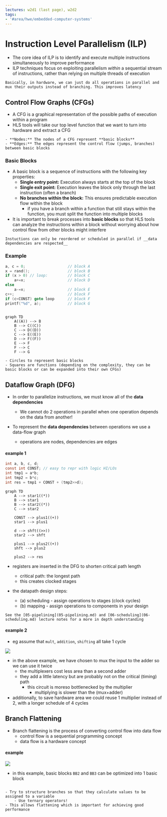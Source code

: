 ```yaml
---
lectures: w2d1 (last page), w2d2
tags:
- '#area/hwe/embedded-computer-systems'
---
```


# Instruction Level Parallelism (ILP)

- The core idea of ILP is to identify and execute multiple instructions simultaneously to improve performance
- ILP techniques focus on exploiting parallelism _within_ a sequential stream of instructions, rather than relying on multiple threads of execution

```ad-summary
Basically, in hardware, we can just do all operations in parallel and mux their outputs instead of branching. This improves latency
```

## Control Flow Graphs (CFGs)

- A CFG is a graphical representation of the possible paths of execution within a program
- HLS tools will take our top level function that we want to turn into hardware and extract a CFG

```ad-info
- **Nodes:** The nodes of a CFG represent **basic blocks**
- **Edges:** The edges represent the control flow (jumps, branches) between basic blocks
```

### Basic Blocks

- A basic block is a sequence of instructions with the following key properties:
  - **Single entry point:** Execution always starts at the top of the block
  - **Single exit point:** Execution leaves the block only through the last instruction (often a branch)
  - **No branches within the block:** This ensures predictable execution flow within the block
    - if you have a branch within a function that still stays within the function, you must split the function into multiple blocks
- It is important to break processes into __basic blocks__ so that HLS tools can analyze the instructions within a block without worrying about how control flow from other blocks might interfere

```ad-warning
Instuctions can only be reordered or scheduled in parallel if __data dependencies are respected__
```

### Example

```c
a, c = 0;                   // block A
x = rand();                 // block B
if (x > 0) // loop:         // block C
	a+=x;                   // block D
else
	a-=x;                   // block E
c++;                        // block F
if (c<CONST) goto loop      // block F
printf("%d", a);            // block G
	
```

```mermaid
graph TD
    A((A)) --> B
    B --> C((C))
    C --> D((D))
    C --> E((E))
    D --> F((F))
    E --> F
    F --> C
    F --> G

```

```ad-info
- Circles to represent basic blocks
- Squares are functions (depending on the complexity, they can be basic blocks or can be expanded into their own CFGs) 
```

## Dataflow Graph (DFG)

- In order to parallelize instructions, we must know all of the __data dependencies__

  - We cannot do 2 operations in parallel when one operation depends on the data from another!

- To represent the __data dependencies__ between operations we use a data-flow graph

  - operations are nodes, dependencies are edges

#### example 1

```c
int a, b, c, d;
const int CONST; // easy to repr with logic HI/LOs
int tmp1 = a*b;
int tmp2 = b*c;
int res = tmp1 + CONST + (tmp2>>d);
```

```mermaid
graph TD
    A --> star1((*))
    B --> star1
    B --> star2((*))
    C --> star2

	CONST --> plus1((+))
	star1 --> plus1

	d --> shft((>>))
	star2 --> shft

	plus1 --> plus2((+))
	shft --> plus2

	plus2 --> res
```

- registers are inserted in the DFG to shorten critical path length

  - critical path: the longest path
  - this creates clocked stages

- the datapath design steps:

  - (a) scheduling - assign operations to stages (clock cycles)
  - (b) mapping - assign operations to components in your design

```ad-info
See the [05-pipelining](05-pipelining.md) and [06-scheduling](06-scheduling.md) lecture notes for a more in depth understanding
```

#### example 2

- eg assume that `mult`, `addition`, `shifting` all take 1 cycle

![](Pasted%20image%2020240222191812.png)

- in the above example, we have chosen to mux the input to the adder so we can use it twice
  - the multiplexers cost less area than a second adder
  - they add a little latency but are probably not on the critical (timing) path
    - this circuit is moreso bottlenecked by the multiplier
      - multiplying is slower than the (mux+adder)
- additionally, to save hardware area we could reuse 1 multiplier instead of 2, with a longer schedule of 4 cycles

## Branch Flattening

- Branch flattening is the process of converting control flow into data flow
  - control flow is a sequential programming concept
  - data flow is a hardware concept

#### example

![](Pasted%20image%2020240222195147.png)

- in this example, basic blocks `BB2` and `BB3` can be optimized into 1 basic block

```ad-tip

- Try to structure branches so that they calculate values to be assigned to a variable
	- Use ternary operators!
- This allows flattening which is important for achieving good performance
```